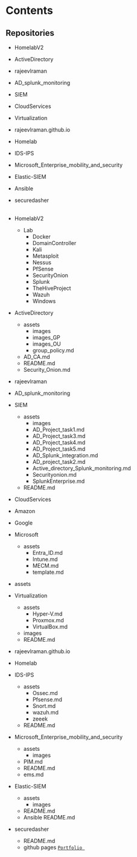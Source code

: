 # Contents

## Repositories

- HomelabV2
- ActiveDirectory
- rajeevlraman
- AD_splunk_monitoring
- SIEM
- CloudServices
- Virtualization
- rajeevlraman.github.io
- Homelab
- IDS-IPS
- Microsoft_Enterprise_mobility_and_security
- Elastic-SIEM
- Ansible
- securedasher
<br><br>


- HomelabV2
    - Lab
        - Docker
        - DomainController
        - Kali
        - Metasploit
        - Nessus
        - PfSense
        - SecurityOnion
        - Splunk
        - TheHiveProject
        - Wazuh
        - Windows
- ActiveDirectory
    - assets
        - images
        - images_GP
        - images_OU
        - group_policy.md
    - AD_CA.md
    - README.md
    - Security_Onion.md
- rajeevlraman
- AD_splunk_monitoring
- SIEM
    - assets
        - images
        - AD_Project_task1.md
        - AD_Project_task3.md
        - AD_Project_task4.md
        - AD_Project_task5.md
        - AD_Splunk_integration.md
        - AD_project_task2.md
        - Active_directory_Splunk_monitoring.md
        - Securityonion.md
        - SplunkEnterprise.md
    - README.md
- CloudServices
- Amazon
- Google
- Microsoft
    - assets
        - Entra_ID.md
        - Intune.md
        - MECM.md
        - template.md
- assets

- Virtualization
    - assets
        - Hyper-V.md
        - Proxmox.md
        - VirtualBox.md
    - images
    - README.md
- rajeevlraman.github.io
- Homelab
- IDS-IPS
    - assets
        - Ossec.md
        - Pfsense.md
        - Snort.md
        - wazuh.md
        - zeeek
    - README.md
- Microsoft_Enterprise_mobility_and_security
    - assets
        - images
    - PIM.md
    - README.md
    - ems.md
- Elastic-SIEM
    - assets
        - images
    - README.md
    - Ansible
        README.md
- securedasher
    - README.md
    - github pages [`Portfolio `](https://rajeevlraman.github.io)



